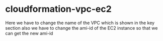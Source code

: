 # cloudformation-vpc-ec2

Here we have to change the name of the VPC which is shown in the key section 
also we have to change the ami-id of the EC2 instance so that we can get the new ami-id
